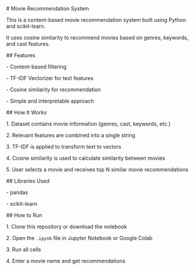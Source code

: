 \# Movie Recommendation System



This is a content-based movie recommendation system built using Python and scikit-learn.  

It uses cosine similarity to recommend movies based on genres, keywords, and cast features.



\## Features



\- Content-based filtering

\- TF-IDF Vectorizer for text features

\- Cosine similarity for recommendation

\- Simple and interpretable approach



\## How It Works



1\. Dataset contains movie information (genres, cast, keywords, etc.)

2\. Relevant features are combined into a single string

3\. TF-IDF is applied to transform text to vectors

4\. Cosine similarity is used to calculate similarity between movies

5\. User selects a movie and receives top N similar movie recommendations



\## Libraries Used



\- pandas

\- scikit-learn



\## How to Run



1\. Clone this repository or download the notebook

2\. Open the `.ipynb` file in Jupyter Notebook or Google Colab

3\. Run all cells

4\. Enter a movie name and get recommendations





